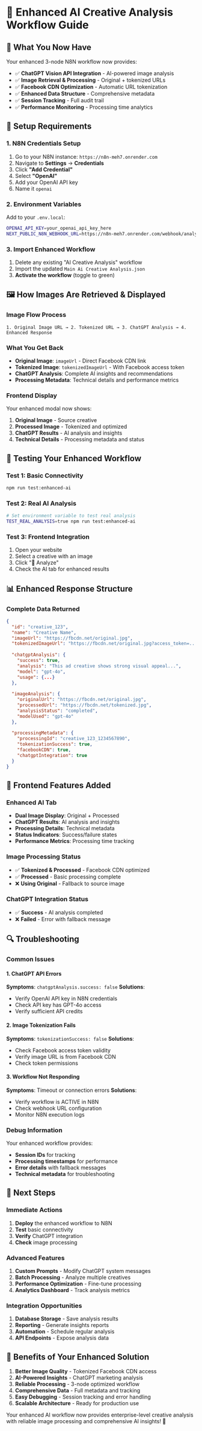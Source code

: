 # 🚀 Enhanced AI Creative Analysis Workflow Guide

## 🎯 **What You Now Have**

Your enhanced 3-node N8N workflow now provides:
- ✅ **ChatGPT Vision API Integration** - AI-powered image analysis
- ✅ **Image Retrieval & Processing** - Original + tokenized URLs
- ✅ **Facebook CDN Optimization** - Automatic URL tokenization
- ✅ **Enhanced Data Structure** - Comprehensive metadata
- ✅ **Session Tracking** - Full audit trail
- ✅ **Performance Monitoring** - Processing time analytics

## 🔧 **Setup Requirements**

### **1. N8N Credentials Setup**
1. Go to your N8N instance: `https://n8n-meh7.onrender.com`
2. Navigate to **Settings** → **Credentials**
3. Click **"Add Credential"**
4. Select **"OpenAI"**
5. Add your OpenAI API key
6. Name it `openai`

### **2. Environment Variables**
Add to your `.env.local`:
```bash
OPENAI_API_KEY=your_openai_api_key_here
NEXT_PUBLIC_N8N_WEBHOOK_URL=https://n8n-meh7.onrender.com/webhook/analyze-creatives
```

### **3. Import Enhanced Workflow**
1. Delete any existing "AI Creative Analysis" workflow
2. Import the updated `Main Ai Creative Analysis.json`
3. **Activate the workflow** (toggle to green)

## 🖼️ **How Images Are Retrieved & Displayed**

### **Image Flow Process**
```
1. Original Image URL → 2. Tokenized URL → 3. ChatGPT Analysis → 4. Enhanced Response
```

### **What You Get Back**
- **Original Image**: `imageUrl` - Direct Facebook CDN link
- **Tokenized Image**: `tokenizedImageUrl` - With Facebook access token
- **ChatGPT Analysis**: Complete AI insights and recommendations
- **Processing Metadata**: Technical details and performance metrics

### **Frontend Display**
Your enhanced modal now shows:
1. **Original Image** - Source creative
2. **Processed Image** - Tokenized and optimized
3. **ChatGPT Results** - AI analysis and insights
4. **Technical Details** - Processing metadata and status

## 🧪 **Testing Your Enhanced Workflow**

### **Test 1: Basic Connectivity**
```bash
npm run test:enhanced-ai
```

### **Test 2: Real AI Analysis**
```bash
# Set environment variable to test real analysis
TEST_REAL_ANALYSIS=true npm run test:enhanced-ai
```

### **Test 3: Frontend Integration**
1. Open your website
2. Select a creative with an image
3. Click "🤖 Analyze"
4. Check the AI tab for enhanced results

## 📊 **Enhanced Response Structure**

### **Complete Data Returned**
```json
{
  "id": "creative_123",
  "name": "Creative Name",
  "imageUrl": "https://fbcdn.net/original.jpg",
  "tokenizedImageUrl": "https://fbcdn.net/original.jpg?access_token=...",
  
  "chatgptAnalysis": {
    "success": true,
    "analysis": "This ad creative shows strong visual appeal...",
    "model": "gpt-4o",
    "usage": {...}
  },
  
  "imageAnalysis": {
    "originalUrl": "https://fbcdn.net/original.jpg",
    "processedUrl": "https://fbcdn.net/tokenized.jpg",
    "analysisStatus": "completed",
    "modelUsed": "gpt-4o"
  },
  
  "processingMetadata": {
    "processingId": "creative_123_1234567890",
    "tokenizationSuccess": true,
    "facebookCDN": true,
    "chatgptIntegration": true
  }
}
```

## 🎨 **Frontend Features Added**

### **Enhanced AI Tab**
- **Dual Image Display**: Original + Processed
- **ChatGPT Results**: AI analysis and insights
- **Processing Details**: Technical metadata
- **Status Indicators**: Success/failure states
- **Performance Metrics**: Processing time tracking

### **Image Processing Status**
- ✅ **Tokenized & Processed** - Facebook CDN optimized
- ✅ **Processed** - Basic processing complete
- ❌ **Using Original** - Fallback to source image

### **ChatGPT Integration Status**
- ✅ **Success** - AI analysis completed
- ❌ **Failed** - Error with fallback message

## 🔍 **Troubleshooting**

### **Common Issues**

#### **1. ChatGPT API Errors**
**Symptoms**: `chatgptAnalysis.success: false`
**Solutions**:
- Verify OpenAI API key in N8N credentials
- Check API key has GPT-4o access
- Verify sufficient API credits

#### **2. Image Tokenization Fails**
**Symptoms**: `tokenizationSuccess: false`
**Solutions**:
- Check Facebook access token validity
- Verify image URL is from Facebook CDN
- Check token permissions

#### **3. Workflow Not Responding**
**Symptoms**: Timeout or connection errors
**Solutions**:
- Verify workflow is ACTIVE in N8N
- Check webhook URL configuration
- Monitor N8N execution logs

### **Debug Information**
Your enhanced workflow provides:
- **Session IDs** for tracking
- **Processing timestamps** for performance
- **Error details** with fallback messages
- **Technical metadata** for troubleshooting

## 🚀 **Next Steps**

### **Immediate Actions**
1. **Deploy** the enhanced workflow to N8N
2. **Test** basic connectivity
3. **Verify** ChatGPT integration
4. **Check** image processing

### **Advanced Features**
1. **Custom Prompts** - Modify ChatGPT system messages
2. **Batch Processing** - Analyze multiple creatives
3. **Performance Optimization** - Fine-tune processing
4. **Analytics Dashboard** - Track analysis metrics

### **Integration Opportunities**
1. **Database Storage** - Save analysis results
2. **Reporting** - Generate insights reports
3. **Automation** - Schedule regular analysis
4. **API Endpoints** - Expose analysis data

## 🎉 **Benefits of Your Enhanced Solution**

1. **Better Image Quality** - Tokenized Facebook CDN access
2. **AI-Powered Insights** - ChatGPT marketing analysis
3. **Reliable Processing** - 3-node optimized workflow
4. **Comprehensive Data** - Full metadata and tracking
5. **Easy Debugging** - Session tracking and error handling
6. **Scalable Architecture** - Ready for production use

Your enhanced AI workflow now provides enterprise-level creative analysis with reliable image processing and comprehensive AI insights! 🚀
